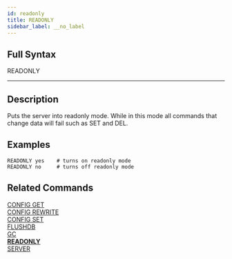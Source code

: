 ```yaml
---
id: readonly
title: READONLY
sidebar_label: __no_label
---
```


## Full Syntax

READONLY

---

## Description

Puts the server into readonly mode. While in this mode all commands that change data will fail such as SET and DEL.

## Examples

```tile38
READONLY yes    # turns on readonly mode
READONLY no     # turns off readonly mode
```

## Related Commands

[CONFIG GET](config-get.html)<br>
[CONFIG REWRITE](config-rewrite.html)<br>
[CONFIG SET](config-set.html)<br>
[FLUSHDB](flushdb.html)<br>
[GC](gc.html)<br>
**[READONLY](readonly.html)**<br>
[SERVER](server.html)<br>